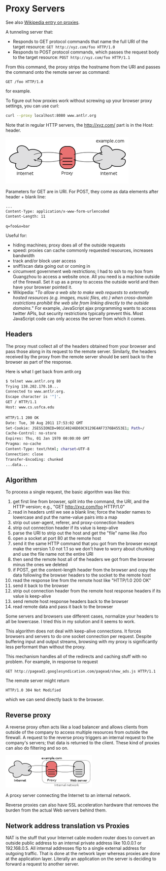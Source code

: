 Proxy Servers
=====

See also [Wikipedia entry on proxies](http://en.wikipedia.org/wiki/Proxy_server).

A tunneling server that:

* Responds to GET protocol commands that name the full URI of the target resource:
``GET http://xyz.com/foo HTTP/1.0``
* Responds to POST protocol commands, which passes the request body to the target resource:
``POST http://xyz.com/foo HTTP/1.1``

From this command, the proxy strips the hostname from the URI and passes the command onto the remote server as command:

```
GET /foo HTTP/1.0
```

for example.

To figure out how proxies work without screwing up your browser proxy settings, you can use curl:

```bash
curl --proxy localhost:8080 www.antlr.org
```

Note that in regular HTTP servers, the http://xyz.com/ part is in the Host: header.

![proxy](figures/h2g2bob.png)

Parameters for GET are in URI. For POST, they come as data elements after header + blank line:

```
...
Content-Type: application/x-www-form-urlencoded
Content-Length: 11

q=foo&x=bar
```

Useful for:

* hiding machines; proxy does all of the outside requests
* speed: proxies can cache commonly requested resources, increases bandwidth
* track and/or block user access
* sniff/scan data going out or coming in
* circumvent government web restrictions; I had to ssh to my box from Guangzhou to access a website once. All you need is a machine outside of the firewall. Set it up as a proxy to access the outside world and then have your browser pointed it.
* Wikipedia: "*To allow a web site to make web requests to externally hosted resources (e.g. images, music files, etc.) when cross-domain restrictions prohibit the web site from linking directly to the outside domains.*"   For example, JavaScript ajax programming wants to access twitter APIs, but security restrictions typically prevent this. Most JavaScript code can only access the server from which it comes.

## Headers

The proxy must collect all of the headers obtained from your browser and pass those along in its request to the remote server. Similarly, the headers received by the proxy from the remote server should be sent back to the browser as part of the response.

Here is what I get back from antlr.org

```bash
$ telnet www.antlr.org 80
Trying 138.202.170.10...
Connected to www.antlr.org.
Escape character is '^]'.
GET / HTTP/1.1
Host: www.cs.usfca.edu

HTTP/1.1 200 OK
Date: Tue, 30 Aug 2011 17:53:02 GMT
Set-Cookie: JSESSIONID=901C40246D69C9129E4AF7376B4553E1; Path=/
Cache-Control: no-store
Expires: Thu, 01 Jan 1970 00:00:00 GMT
Pragma: no-cache
Content-Type: text/html; charset=UTF-8
Connection: close
Transfer-Encoding: chunked
...data...
```

## Algorithm

To process a single request, the basic algorithm was like this:

1. get first line from browser, split into the command, the URI, and the HTTP version;
e.g., "GET http://xyz.com/foo HTTP/1.0"
1. read in headers until we see a blank line; force the header names to lowercase and put the name-value pairs into a map
1. strip out user-agent, referer, and proxy-connection headers
1. strip out connection header if its value is keep-alive
1. parse the URI to strip out the host and get the "file" name like /foo
1. open a socket at port 80 at the remote host
1. send it the same HTTP command that you got from the browser except make the version 1.0 not 1.1 so we don't have to worry about chunking and use the file name not the entire URI
1. then send the remote host all of the headers we got from the browser minus the ones we deleted
1. if POST, get the content-length header from the browser and copy the data following the browser headers to the socket to the remote host
1. read the response line from the remote host like "HTTP/1.0 200 OK"
1. send it back to the browser
1. strip out connection header from the remote host response headers if its value is keep-alive
1. send remote host response headers back to the browser
1. read remote data and pass it back to the browser

Some servers and browsers use different cases, normalize your headers to all be lowercase. I tried this in my solution and it seems to work.

This algorithm does not deal with keep-alive connections. It forces browsers and servers to do one socket connection per request. Despite buffering input and output streams, browsing with my proxy is significantly less performant than without the proxy.

This mechanism handles all of the redirects and caching stuff with no problem. For example, in response to request

```
GET http://pagead2.googlesyndication.com/pagead/show_ads.js HTTP/1.1
```

The remote server might return

```
HTTP/1.0 304 Not Modified
```

which we can send directly back to the browser.

## Reverse proxy

A reverse proxy often acts like a load balancer and allows clients from outside of the company to access multiple resources from outside the firewall. A request to the reverse proxy triggers an internal request to the company's servers; that data is returned to the client. These kind of proxies can also do filtering and so on.

![](figures/revproxy.png)

A proxy server connecting the Internet to an internal network.

Reverse proxies can also have SSL acceleration hardware that removes the burden from the actual Web servers behind them.

## Network address translation vs Proxies

NAT is the stuff that your Internet cable modem router does to convert an outside public address to an internal private address like 10.0.0.1 or 192.168.0.5. All internal addresses flip to a single external address for outgoing traffic. That is done at the network layer whereas proxies are done at the application layer. Literally an application on the server is deciding to forward a request to another server.
